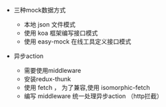 - 三种mock数据方式
  - 本地 json 文件模式
  - 使用 koa 框架编写接口模式
  - 使用  easy-mock 在线工具定义接口模式


- 异步action
  - 需要使用middleware
  - 安装redux-thunk
  - 使用 fetch ， 为了兼容,使用 isomorphic-fetch
  - 编写 middleware 统一处理异步action （http拦截）
